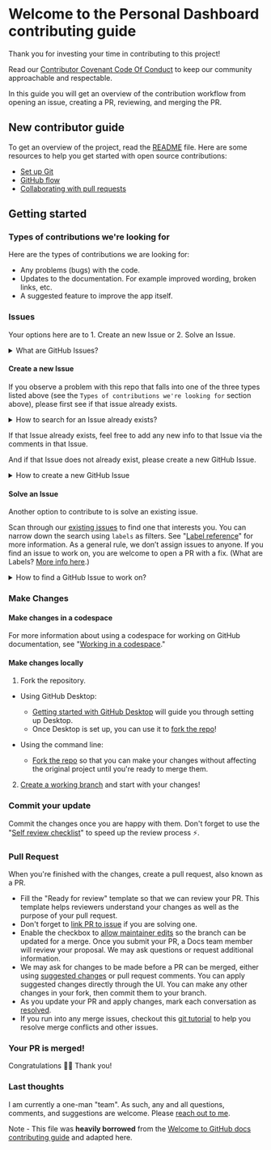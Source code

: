 # Welcome to the Personal Dashboard contributing guide <!-- omit in toc (table of contents) -->

<!-- TODO: Test all of the links below to see which ones need to modified/updated for when the template is used. Then make note of them with `TODO: FOR THIS TEMPLATE: <instructions here>.` -->

Thank you for investing your time in contributing to this project!

Read our [Contributor Covenant Code Of Conduct](./Contributor_Covenant_Code_of_Conduct.md) to keep our community approachable and respectable.

In this guide you will get an overview of the contribution workflow from opening an issue, creating a PR, reviewing, and merging the PR.

## New contributor guide

To get an overview of the project, read the [README](./README.md) file. Here are some resources to help you get started with open source contributions:

- [Set up Git](https://docs.github.com/en/get-started/getting-started-with-git/set-up-git)
- [GitHub flow](https://docs.github.com/en/get-started/using-github/github-flow)
- [Collaborating with pull requests](https://docs.github.com/en/github/collaborating-with-pull-requests)

## Getting started

### Types of contributions we're looking for

Here are the types of contributions we are looking for:

- Any problems (bugs) with the code.
- Updates to the documentation. For example improved wording, broken links, etc.
- A suggested feature to improve the app itself.

### Issues

Your options here are to 1. Create an new Issue or 2. Solve an Issue.

<details>
<summary>What are GitHub Issues?</summary>
<br>

- [GitHub Issues are items you can create in a repository to plan, discuss and track work.](https://docs.github.com/en/issues/tracking-your-work-with-issues/about-issues)

- More info with this [1 minute video.](https://www.youtube.com/watch?v=6HWw7rhwvtY)

- And more detail with this [7 minute video.](https://www.youtube.com/watch?v=TKJ4RdhyB5Y)
</details>

#### Create a new Issue

If you observe a problem with this repo that falls into one of the three types listed above (see the `Types of contributions we're looking for` section above), please first see if that issue already exists.

<details>
<summary>How to search for an Issue already exists?</summary>

- GitHub documentation
  - [Search by the title, body, or comments](https://docs.github.com/en/search-github/searching-on-github/searching-issues-and-pull-requests#search-by-the-title-body-or-comments)
  - [Filtering and searching issues and pull requests](https://docs.github.com/en/issues/tracking-your-work-with-issues/filtering-and-searching-issues-and-pull-requests)
- Video
  - [this 1 minute video.](https://www.youtube.com/watch?v=ErY5nWpA2Uc)
  - [this 2.5 minute video.](https://www.youtube.com/watch?v=7n9_pNENx-I)
  </details>

If that Issue already exists, feel free to add any new info to that Issue via the comments in that Issue.

And if that Issue does not already exist, please create a new GitHub Issue.

<details>
<summary>How to create a new GitHub Issue</summary>

- GitHub documentation
  - [Creating an issue](https://docs.github.com/en/issues/tracking-your-work-with-issues/creating-an-issue)
  - [Quickstart for GitHub Issues](https://docs.github.com/en/issues/tracking-your-work-with-issues/quickstart)
- [This 7 minute video.](https://www.youtube.com/watch?v=TKJ4RdhyB5Y)
</details>

<!-- TODO: Add this line back in once I have Issue Templates and/or Issue forms to use here.
To that end, I have created this https://github.com/users/JamieBort/projects/4?pane=issue&itemId=55135312 organizational-level Issue to complete that task. -->
<!-- If a related issue doesn't exist, you can open a new issue using a relevant [issue form](https://github.com/github/docs/issues/new/choose). -->

#### Solve an Issue

Another option to contribute to is solve an existing issue.

Scan through our [existing issues](https://github.com/JamieBort/Personal-Dashboard/issues) to find one that interests you. You can narrow down the search using `labels` as filters. See "[Label reference](https://github.com/JamieBort/Personal-Dashboard/labels)" for more information. As a general rule, we don’t assign issues to anyone. If you find an issue to work on, you are welcome to open a PR with a fix. (What are Labels? [More info here](https://docs.github.com/en/contributing/collaborating-on-github-docs/label-reference).)

<details>
<summary>How to find a GitHub Issue to work on?</summary>

- This [GIT issues solving procedure](https://gist.github.com/sampathg9/fb25ff2b84b3f279417d) Gist is a concise list in order of what needs to be done.
- This [WORKING ON YOUR FIRST GITHUB ISSUE](https://www.stevejgordon.co.uk/working-on-your-first-github-issue) article is thorough.
- A [Git and Github: Working on an Issue](https://www.youtube.com/watch?v=2Y8AkBUbrNU) 6 minute YouTube video.
</details>

### Make Changes

#### Make changes in a codespace

For more information about using a codespace for working on GitHub documentation, see "[Working in a codespace](https://docs.github.com/en/contributing/setting-up-your-environment-to-work-on-github-docs/working-on-github-docs-in-a-codespace)."

#### Make changes locally

1. Fork the repository.

- Using GitHub Desktop:

  - [Getting started with GitHub Desktop](https://docs.github.com/en/desktop/installing-and-configuring-github-desktop/getting-started-with-github-desktop) will guide you through setting up Desktop.
  - Once Desktop is set up, you can use it to [fork the repo](https://docs.github.com/en/desktop/contributing-and-collaborating-using-github-desktop/cloning-and-forking-repositories-from-github-desktop)!

- Using the command line:
  - [Fork the repo](https://docs.github.com/en/github/getting-started-with-github/fork-a-repo#fork-an-example-repository) so that you can make your changes without affecting the original project until you're ready to merge them.

2. [Create a working branch](https://docs.github.com/en/pull-requests/collaborating-with-pull-requests/working-with-forks/fork-a-repo#editing-a-fork) and start with your changes!

### Commit your update

Commit the changes once you are happy with them. Don't forget to use the "[Self review checklist](https://docs.github.com/en/contributing/collaborating-on-github-docs/self-review-checklist)" to speed up the review process :zap:.

### Pull Request

When you're finished with the changes, create a pull request, also known as a PR.

- Fill the "Ready for review" template so that we can review your PR. This template helps reviewers understand your changes as well as the purpose of your pull request.
- Don't forget to [link PR to issue](https://docs.github.com/en/issues/tracking-your-work-with-issues/linking-a-pull-request-to-an-issue) if you are solving one.
- Enable the checkbox to [allow maintainer edits](https://docs.github.com/en/github/collaborating-with-issues-and-pull-requests/allowing-changes-to-a-pull-request-branch-created-from-a-fork) so the branch can be updated for a merge.
  Once you submit your PR, a Docs team member will review your proposal. We may ask questions or request additional information.
- We may ask for changes to be made before a PR can be merged, either using [suggested changes](https://docs.github.com/en/github/collaborating-with-issues-and-pull-requests/incorporating-feedback-in-your-pull-request) or pull request comments. You can apply suggested changes directly through the UI. You can make any other changes in your fork, then commit them to your branch.
- As you update your PR and apply changes, mark each conversation as [resolved](https://docs.github.com/en/github/collaborating-with-issues-and-pull-requests/commenting-on-a-pull-request#resolving-conversations).
- If you run into any merge issues, checkout this [git tutorial](https://github.com/skills/resolve-merge-conflicts) to help you resolve merge conflicts and other issues.

### Your PR is merged!

Congratulations :tada::tada: Thank you!

### Last thoughts

I am currently a one-man "team". As such, any and all questions, comments, and suggestions are welcome. Please [reach out to me](https://github.com/JamieBort).

Note - This file was **heavily borrowed** from the [Welcome to GitHub docs contributing guide](https://github.com/github/docs/blob/9c8028d68702e3ea3aec4d42093df1a95dfaa8d1/.github/CONTRIBUTING.md) and adapted here.
